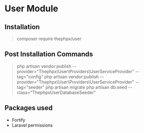 # User Module

## Installation

> composer require thephpx/user

## Post Installation Commands

> php artisan vendor:publish --provider="Thephpx\User\Providers\UserServiceProvider" --tag="config"
> php artisan vendor:publish --provider="Thephpx\User\Providers\UserServiceProvider" --tag="seeder"
> php artisan migrate
> php artisan db:seed --class="ThephpxUserDatabaseSeeder"

## Packages used 

- Fortify
- Laravel permissions